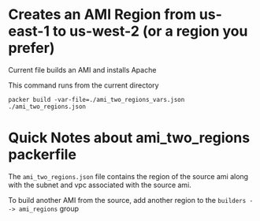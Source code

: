 # Creates an AMI Region from us-east-1 to us-west-2 (or a region you prefer)

Current file builds an AMI and installs Apache

This command runs from the current directory

```
packer build -var-file=./ami_two_regions_vars.json ./ami_two_regions.json
```

# Quick Notes about ami_two_regions packerfile

The `ami_two_regions.json` file contains the region of the source ami along with the subnet and vpc associated with the source ami.

To build another AMI from the source, add another region to the `builders --> ami_regions` group 